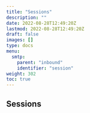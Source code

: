 ```yaml
---
title: "Sessions"
description: ""
date: 2022-08-28T12:49:20Z
lastmod: 2022-08-28T12:49:20Z
draft: false
images: []
type: docs
menu:
  smtp:
    parent: "inbound"
    identifier: "session"
weight: 302
toc: true
---
```


## Sessions

